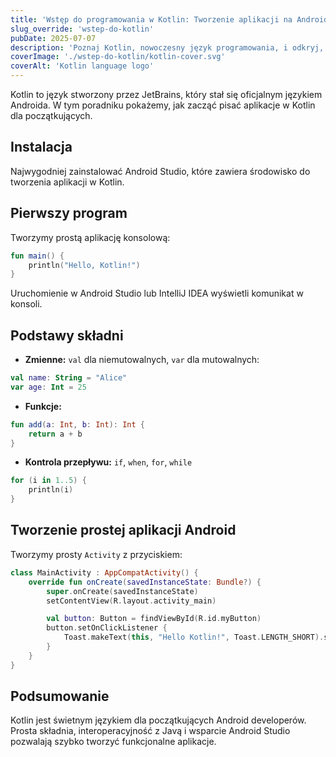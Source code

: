 ```yaml
---
title: 'Wstęp do programowania w Kotlin: Tworzenie aplikacji na Androida'
slug_override: 'wstep-do-kotlin'
pubDate: 2025-07-07
description: 'Poznaj Kotlin, nowoczesny język programowania, i odkryj, jak tworzyć wydajne, bezpieczne oraz nowoczesne aplikacje mobilne i webowe.'
coverImage: './wstep-do-kotlin/kotlin-cover.svg'
coverAlt: 'Kotlin language logo'
---
```


Kotlin to język stworzony przez JetBrains, który stał się oficjalnym językiem Androida. W tym poradniku pokażemy, jak zacząć pisać aplikacje w Kotlin dla początkujących.

## Instalacja

Najwygodniej zainstalować Android Studio, które zawiera środowisko do tworzenia aplikacji w Kotlin.

## Pierwszy program

Tworzymy prostą aplikację konsolową:

```kotlin
fun main() {
    println("Hello, Kotlin!")
}
```

Uruchomienie w Android Studio lub IntelliJ IDEA wyświetli komunikat w konsoli.

## Podstawy składni

- **Zmienne:** `val` dla niemutowalnych, `var` dla mutowalnych:

```kotlin
val name: String = "Alice"
var age: Int = 25
```

- **Funkcje:**

```kotlin
fun add(a: Int, b: Int): Int {
    return a + b
}
```

- **Kontrola przepływu:** `if`, `when`, `for`, `while`

```kotlin
for (i in 1..5) {
    println(i)
}
```

## Tworzenie prostej aplikacji Android

Tworzymy prosty `Activity` z przyciskiem:

```kotlin
class MainActivity : AppCompatActivity() {
    override fun onCreate(savedInstanceState: Bundle?) {
        super.onCreate(savedInstanceState)
        setContentView(R.layout.activity_main)

        val button: Button = findViewById(R.id.myButton)
        button.setOnClickListener {
            Toast.makeText(this, "Hello Kotlin!", Toast.LENGTH_SHORT).show()
        }
    }
}
```

## Podsumowanie

Kotlin jest świetnym językiem dla początkujących Android developerów. Prosta składnia, interoperacyjność z Javą i wsparcie Android Studio pozwalają szybko tworzyć funkcjonalne aplikacje.
